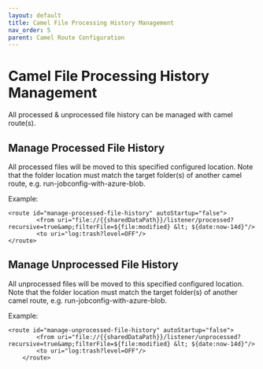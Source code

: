 ```yaml
---
layout: default
title: Camel File Processing History Management
nav_order: 5
parent: Camel Route Configuration
---
```

# Camel File Processing History Management

All processed & unprocessed file history can be managed with camel route(s).

## Manage Processed File History

All processed files will be moved to this specified configured location. Note that the folder location must match the target folder(s) of another camel route, e.g. run-jobconfig-with-azure-blob.

Example:
```
<route id="manage-processed-file-history" autoStartup="false">
        <from uri="file://{{sharedDataPath}}/listener/processed?recursive=true&amp;filterFile=${file:modified} &lt; ${date:now-14d}"/>
        <to uri="log:trash?level=OFF"/>
</route>
```

## Manage Unprocessed File History

All unprocessed files will be moved to this specified configured location. Note that the folder location must match the target folder(s) of another camel route, e.g. run-jobconfig-with-azure-blob.

Example:
```
<route id="manage-unprocessed-file-history" autoStartup="false">
        <from uri="file://{{sharedDataPath}}/listener/unprocessed?recursive=true&amp;filterFile=${file:modified} &lt; ${date:now-14d}"/>
        <to uri="log:trash?level=OFF"/>
    </route>
```